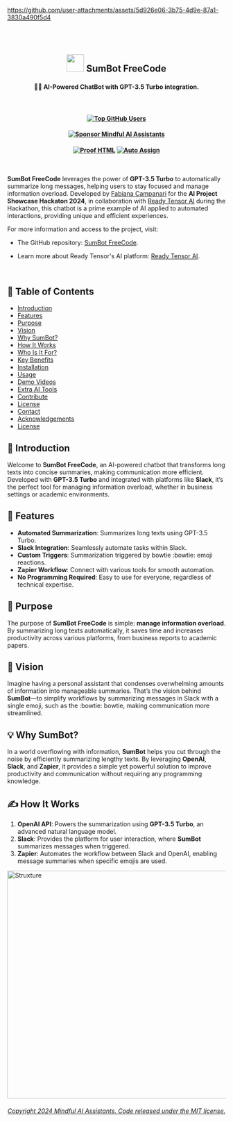<!-- Start Header -->


https://github.com/user-attachments/assets/5d926e06-3b75-4d9e-87a1-3830a490f5d4


<!-- :bowtie: <img src="https://github.githubassets.com/images/icons/emoji/bowtie.png" width="48"> -->

<!-- End Header -->

<br><br>
 
## <p align="center"> <img src="https://github.githubassets.com/images/icons/emoji/bowtie.png" width="40"> SumBot FreeCode
#### <p align="center"> 🤖🦾 **AI-Powered ChatBot with GPT-3.5 Turbo integration.**

<br>

<!-- Gb Badges -->
####  <p align="center"> [![Top GitHub Users](https://github.com/gayanvoice/top-github-users/actions/workflows/action.yml/badge.svg)](https://github.com/gayanvoice/top-github-users/blob/a21ad6fb4c8e302f4caebc5262554259e58aeceb/markdown/public_contributions/brazil.md)  

#### <p align="center"> [![Sponsor Mindful AI Assistants](https://img.shields.io/badge/Sponsor-Mindful%20AI%20%20Assistants-brightgreen?logo=GitHub)](https://github.com/sponsors/Mindful-AI-Assistants)

####  <p align="center"> [![Proof HTML](https://github.com/AI-Powered-Bots/demo-repository/actions/workflows/proof-html.yml/badge.svg)](https://github.com/AI-Powered-Bots/demo-repository/actions/workflows/proof-html.yml) [![Auto Assign](https://github.com/AI-Powered-Bots/demo-repository/actions/workflows/auto-assign.yml/badge.svg)](https://github.com/AI-Powered-Bots/demo-repository/actions/workflows/auto-assign.yml) 

<br>

**SumBot FreeCode** leverages the power of **GPT-3.5 Turbo** to automatically summarize long messages, helping users to stay focused and manage information overload. Developed by [Fabiana Campanari](https://github.com/FabianaCampanari)  for the **AI Project Showcase Hackaton 2024**, in collaboration with [Ready Tensor AI](https://app.readytensor.ai/) during the Hackathon, this chatbot is a prime example of AI applied to automated interactions, providing unique and efficient experiences.

For more information and access to the project, visit:

- The GitHub repository: [SumBot FreeCode](https://github.com/Mindful-AI-Assistants/SumBot-FreeCode).  

- Learn more about Ready Tensor's AI platform: [Ready Tensor AI](https://app.readytensor.ai/).

<br>

 ## 📑 Table of Contents

- [Introduction](#-introduction)
- [Features](#-features)
- [Purpose](#-purpose)
- [Vision](#-vision)
- [Why SumBot?](#-why-sumbot)
- [How It Works](#-how-it-works)
- [Who Is It For?](#-who-is-it-for)
- [Key Benefits](#-key-benefits)
- [Installation](#-installation)
- [Usage](#-usage)
- [Demo Videos](#-demo-videos)
- [Extra AI Tools](#-extra-ai-tools)
- [Contribute](#-contribute)
- [License](#-license)
- [Contact](#-contact)
- [Acknowledgements](#-acknowledgements)
- [License](#license)
 

## 📝 Introduction

Welcome to **SumBot FreeCode**, an AI-powered chatbot that transforms long texts into concise summaries, making communication more efficient. Developed with **GPT-3.5 Turbo** and integrated with platforms like **Slack**, it’s the perfect tool for managing information overload, whether in business settings or academic environments.


## 🌟 Features

- **Automated Summarization**: Summarizes long texts using GPT-3.5 Turbo.
- **Slack Integration**: Seamlessly automate tasks within Slack.
- **Custom Triggers**: Summarization triggered by bowtie :bowtie: emoji reactions.
- **Zapier Workflow**: Connect with various tools for smooth automation.
- **No Programming Required**: Easy to use for everyone, regardless of technical expertise.


## 🤔 Purpose

The purpose of **SumBot FreeCode** is simple: **manage information overload**. By summarizing long texts automatically, it saves time and increases productivity across various platforms, from business reports to academic papers.


## 💭 Vision

Imagine having a personal assistant that condenses overwhelming amounts of information into manageable summaries. That’s the vision behind **SumBot**—to simplify workflows by summarizing messages in Slack with a single emoji, such as the :bowtie: bowtie, making communication more streamlined.


## :bulb: Why SumBot?

In a world overflowing with information, **SumBot** helps you cut through the noise by efficiently summarizing lengthy texts. By leveraging **OpenAI**, **Slack**, and **Zapier**, it provides a simple yet powerful solution to improve productivity and communication without requiring any programming knowledge.


## ✍️ How It Works

1. **OpenAI API**: Powers the summarization using **GPT-3.5 Turbo**, an advanced natural language model.
2. **Slack**: Provides the platform for user interaction, where **SumBot** summarizes messages when triggered.
3. **Zapier**: Automates the workflow between Slack and OpenAI, enabling message summaries when specific emojis are used.

   
<img width="525" alt="Struxture" src="https://github.com/user-attachments/assets/fe005785-c760-4657-bd3e-086d8a73772a">






 

















<!-- 
## 🎥 Demo Videos:

 <br> 

1. :clapper: **Demo 1:** Building Slack Integration on Zappier

https://github.com/MindfulAI-Copilots-Bots/SumBot-FreeCode/assets/113218619/a66c2666-d8d3-430e-a37b-4f8b97779800

 <br>

2. :clapper: **Demo 2:** Building the ChatGpT 3.5 Turbo Integration with Slack on Zapier

https://github.com/MindfulAI-Copilots-Bots/SumBot-FreeCode/assets/113218619/6b3eaf88-76be-4676-84f7-ffe73f97e4fb

 <br>

3. :clapper: **Demo 3:** Building the integration of Slack with ChatGpT-3.5 Turbo, Turbo, with the use of an API from OpenAI and return a summary response  in the Slack thread every time someone uses a reaction with the bowtie emoji, and utilizing the AI Monica virtual assistant to compose message

https://github.com/Mindful-AI-Assistants/SumBot-FreeCode/assets/113218619/d8fbcfa9-4976-439f-9c6d-d8da2c89c413

 <br>
   
4. :clapper: **Demo 4:** Testing the functionality of SumBot using the AI Monica virtual assistant to compose messages

https://github.com/Mindful-AI-Assistants/SumBot-FreeCode/assets/113218619/59ce8336-9913-4272-9b1d-d4c02e276c69

 <br>

## 🎥 Extra Demo Videos:

 <br>

5- :clapper: **Extra Demo 5:** Extra tools that can be integrated with OpenAI on Zapier

https://github.com/Mindful-AI-Assistants/SumBot-FreeCode/assets/113218619/e20d5547-7461-4901-9b40-bb0142fa2b39

 <br>

6- :clapper: **Extra Demo 6:** Building the integration of Slack with ChatGpT and return a summary response in the Slack thread every time someone uses a reaction with the bowtie emoji

https://github.com/Mindful-AI-Assistants/SumBot-FreeCode/assets/113218619/cadd1871-8933-4bd5-8768-988827fb01dc 

 <br>
   
-->















###### <p align="center">[Copyright 2024 Mindful AI Assistants. Code released under the  MIT license.](https://github.com/Mindful-AI-Assistants/SumBot-FreeCode/blob/ed50e73edbc89242bfb21dbf16aef236e1ec9d1f/LICENSE)
